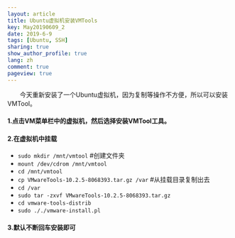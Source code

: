 ```yaml
---
layout: article
title: Ubuntu虚拟机安装VMTools
key: May20190609_2
date: 2019-6-9
tags: [Ubuntu, SSH]
sharing: true
show_author_profile: true
lang: zh
comment: true
pageview: true
---
```

&emsp;&emsp;今天重新安装了一个Ubuntu虚拟机，因为复制等操作不方便，所以可以安装VMTool。<!--more--><br>
#### 1.点击VM菜单栏中的虚拟机，然后选择安装VMTool工具。
#### 2.在虚拟机中挂载 

- `sudo mkdir /mnt/vmtool` #创建文件夹
- `mount /dev/cdrom /mnt/vmtool`
- `cd /mnt/vmtool`
- `cp VMwareTools-10.2.5-8068393.tar.gz /var` #从挂载目录复制出去
- `cd /var`
- `sudo tar -zxvf VMwareTools-10.2.5-8068393.tar.gz` 
- `cd vmware-tools-distrib`
- `sudo ././vmware-install.pl`

#### 3.默认不断回车安装即可